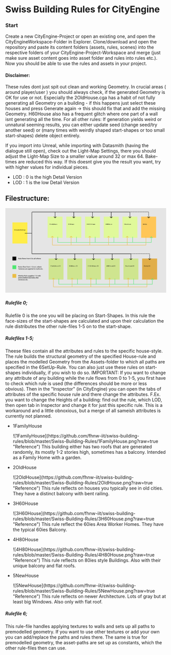 <h1>Swiss Building Rules for CityEngine</h1>

<h3>Start</h3>
<p> Create a new CityEngine-Project or open an existing one, and open the CityEngineWorkspace-Folder in Explorer. Clone/download and open the repository and paste its content folders (assets, rules, scenes) into the respective folders of your CityEngine-Project-Workspace and merge (just make sure asset content goes into asset folder and rules into rules etc.). Now you should be able to use the rules and assets in your project.
</p>

<h4>Disclaimer:</h4>
<p> These rules dont just spit out clean and working Geometry. In crucial areas ( around player/user ) you should always check, if the generated Geometry is OK for use or not. Especially the 2OldHouse.cga has a habit of not fully generating all Geometry on a building - if this happens just select these houses and press Generate again -> this should fix that and add the missing Geometry. H60House also has a frequent glitch where one part of a wall isnt generating all the time. For all other rules: If generation yields weird or unnatural seeming results, you can either update seed (change seed/try another seed) or (many times with weirdly shaped start-shapes or too small start-shapes) delete object entirely. </p>

<p> If you import into Unreal, while importing with Datasmith (having the dialogue still open), check out the Light-Map Settings, there you should adjust the Light-Map Size to a smaller value around 32 or max 64. Bake-times are reduced this way. If this doesnt give you the result you want, try with higher values for individual pieces.</p>

<ul>
<li>LOD : 0 is the high Detail Version</li>
<li>LOD : 1 is the low Detail Version</li>
</ul>


<h2>Filestructure:</h2>

![Rulestructure](https://github.com/fhnw-iit/swiss-building-rules/blob/master/Swiss-Building-Rules/RuleFlowSwissBuildings.png?raw=true "Rulestructure")

<h5>Rulefile 0;</h5>
<p>Rulefile 0 is the one you will be placing on Start-Shapes. In this rule the face-sizes of the start-shapes are calculated and upon their calculation the rule distributes the other rule-files 1-5 on to the start-shape.</p>

<h5> Rulefiles 1-5;</h4>
<p> Theese files contain all the attributes and rules to the specific house-style. The rule builds the structural geometry of the specified House-rule and places the modelled Geometry from the Assets-folder to which all paths are specified in the 6SetUp-Rule.
You can also just use these rules on start-shapes individually, if you wish to do so. 
 IMPORTANT: If you want to change any attribute of any building while the rule flows from 0 to 1-5, you first have to check which rule is used (the differences should be more or less obvious). Then in the "Inspector" (in CityEngine) you can open the tabs of attributes of the specific house rule and there change the attributes. F.Ex. you want to change the Heights of a building: find out the rule, which LOD, then open tab in Inspector and change it for just this specific rule. This is a workaround and a little obnoxious, but a merge of all sameish attributes is currently not planned. </p>
 
 <ul>
 <li> 1FamilyHouse </li>
  <p>    ![1FamilyHouse](https://github.com/fhnw-iit/swiss-building-rules/blob/master/Swiss-Building-Rules/1FamilyHouse.png?raw=true "Reference")
 This building either has two roofs that are generated randomly, its mostly 1-2 stories high, sometimes has a balcony. Intended as a Family Home with a garden.</p>
 <li> 2OldHouse </li>
 <p>![2OldHouse](https://github.com/fhnw-iit/swiss-building-rules/blob/master/Swiss-Building-Rules/2OldHouse.png?raw=true "Reference")
 This rule reflects on houses you typically see in old cities. They have a distinct balcony with bent railing.</p>
 <li> 3H60House </li>
  <p>![3H60House](https://github.com/fhnw-iit/swiss-building-rules/blob/master/Swiss-Building-Rules/3H60House.png?raw=true "Reference")
 This rule reflect the 60ies Area Worker Homes. They have the typical 60ies Balcony.</p>
 <li> 4H80House </li> 
  <p>![4H80House](https://github.com/fhnw-iit/swiss-building-rules/blob/master/Swiss-Building-Rules/4H80House.png?raw=true "Reference")
 This rule reflects on 80ies style Buildings. Also with their unique balcony and flat roofs.</p>
 <li> 5NewHouse </li>
  <p>![5NewHouse](https://github.com/fhnw-iit/swiss-building-rules/blob/master/Swiss-Building-Rules/5NewHouse.png?raw=true "Reference")
 This rule reflects on newer Architecture. Lots of gray but at least big Windows. Also only with flat roof.</p>
</ul>

<h5>Rulefile 6; </h5>
<p>This rule-file handles applying textures to walls and sets up all paths to premodelled geometry. If you want to use other textures or add your own you can add/replace the paths and rules there. The same is true for premodelled geometry, the asset-paths are set up as constants, which the other rule-files then can use. </p>

